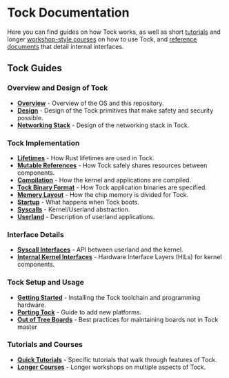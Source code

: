 Tock Documentation
==================

Here you can find guides on how Tock works, as well as short [tutorials](tutorials)
and longer [workshop-style courses](courses) on how to use Tock, and
[reference documents](reference) that detail internal interfaces.

Tock Guides
-----------

### Overview and Design of Tock
- **[Overview](Overview.md)** - Overview of the OS and this repository.
- **[Design](Design.md)** - Design of the Tock primitives that make safety and security possible.
- **[Networking Stack](Networking_Stack.md)** - Design of the networking stack in Tock.

### Tock Implementation
- **[Lifetimes](Lifetimes.md)** - How Rust lifetimes are used in Tock.
- **[Mutable References](Mutable_References.md)** - How Tock safely shares resources between components.
- **[Compilation](Compilation.md)** - How the kernel and applications are compiled.
- **[Tock Binary Format](TockBinaryFormat.md)** - How Tock application binaries
are specified.
- **[Memory Layout](Memory_Layout.md)** - How the chip memory is divided for Tock.
- **[Startup](Startup.md)** - What happens when Tock boots.
- **[Syscalls](Syscalls.md)** - Kernel/Userland abstraction.
- **[Userland](Userland.md)** - Description of userland applications.

### Interface Details
- **[Syscall Interfaces](syscalls)** - API between userland and the kernel.
- **[Internal Kernel Interfaces](reference)** - Hardware Interface Layers (HILs) for kernel components.

### Tock Setup and Usage
- **[Getting Started](Getting_Started.md)** - Installing the Tock toolchain and programming hardware.
- **[Porting Tock](Porting.md)** - Guide to add new platforms.
- **[Out of Tree Boards](OutOfTree.md)** - Best practices for maintaining boards not in Tock master

### Tutorials and Courses
- **[Quick Tutorials](tutorials)** - Specific tutorials that walk through features of Tock.
- **[Longer Courses](courses)** - Longer workshops on multiple aspects of Tock.
